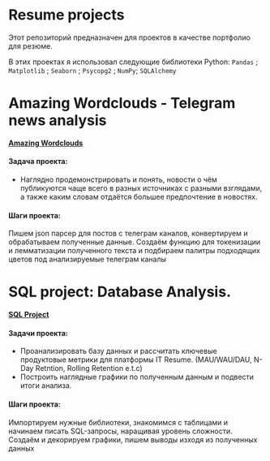 # Resume projects
Этот репозиторий предназначен для проектов в качестве портфолио для резюме.

В этих проектах я использовал следующие библиотеки Python: `Pandas` ; `Matplotlib` ; `Seaborn` ; `Psycopg2` ; `NumPy`; `SQLAlchemy`

# Amazing Wordclouds - Telegram news analysis
[**Amazing Wordclouds**](https://github.com/BeNormalPlease/Portfolio-Projects/tree/main/Amazing%20Wordclouds)

#### Задача проекта:

* Наглядно продемонстрировать и понять, новости о чём публикуются чаще всего в разных источниках с разными взглядами, а также каким словам отдаётся большее предпочтение в новостях.

#### Шаги проекта: 

Пишем json парсер для постов с телеграм каналов, конвертируем и обрабатываем полученные данные. Создаём функцию для токенизации и лемматизации полученного текста и подбираем палитры подходящих цветов под анализируемые телеграм каналы

# SQL project: Database Analysis.
[**SQL Project**](https://github.com/BeNormalPlease/Portfolio-Projects/tree/main/SQL%20Project)

#### Задачи проекта:

* Проанализировать базу данных и рассчитать ключевые продуктовые метрики для платформы IT Resume. (MAU/WAU/DAU, N-Day Retntion, Rolling Retention e.t.c)
* Построить наглядные графики по полученным данным и подвести итоги анализа.

#### Шаги проекта:

Импортируем нужные библиотеки, знакомимся с таблицами и начинаем писать SQL-запросы, наращивая уровень сложности. Создаём и декорируем графики, пишем выводы изходя из полученных данных
